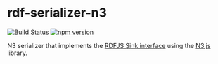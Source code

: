 # rdf-serializer-n3

[![Build Status](https://travis-ci.org/rdf-ext/rdf-serializer-n3.svg?branch=master)](https://travis-ci.org/rdf-ext/rdf-serializer-n3)
[![npm version](https://badge.fury.io/js/rdf-serializer-n3.svg)](https://badge.fury.io/js/rdf-serializer-n3)

N3 serializer that implements the [RDFJS Sink interface](https://github.com/rdfjs/representation-task-force/) using the [N3.js](https://github.com/RubenVerborgh/N3.js) library.
